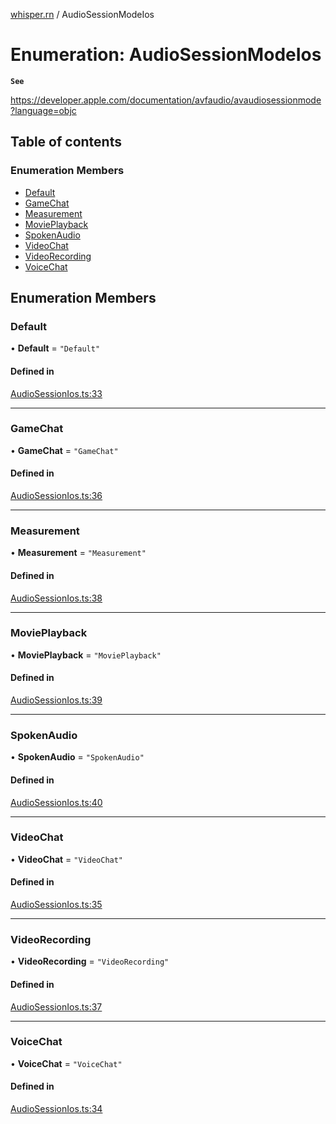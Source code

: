 [whisper.rn](../README.md) / AudioSessionModeIos

# Enumeration: AudioSessionModeIos

**`See`**

https://developer.apple.com/documentation/avfaudio/avaudiosessionmode?language=objc

## Table of contents

### Enumeration Members

- [Default](AudioSessionModeIos.md#default)
- [GameChat](AudioSessionModeIos.md#gamechat)
- [Measurement](AudioSessionModeIos.md#measurement)
- [MoviePlayback](AudioSessionModeIos.md#movieplayback)
- [SpokenAudio](AudioSessionModeIos.md#spokenaudio)
- [VideoChat](AudioSessionModeIos.md#videochat)
- [VideoRecording](AudioSessionModeIos.md#videorecording)
- [VoiceChat](AudioSessionModeIos.md#voicechat)

## Enumeration Members

### Default

• **Default** = ``"Default"``

#### Defined in

[AudioSessionIos.ts:33](https://github.com/Shonn-Li/whisper.rn/blob/a0b4d01/src/AudioSessionIos.ts#L33)

___

### GameChat

• **GameChat** = ``"GameChat"``

#### Defined in

[AudioSessionIos.ts:36](https://github.com/Shonn-Li/whisper.rn/blob/a0b4d01/src/AudioSessionIos.ts#L36)

___

### Measurement

• **Measurement** = ``"Measurement"``

#### Defined in

[AudioSessionIos.ts:38](https://github.com/Shonn-Li/whisper.rn/blob/a0b4d01/src/AudioSessionIos.ts#L38)

___

### MoviePlayback

• **MoviePlayback** = ``"MoviePlayback"``

#### Defined in

[AudioSessionIos.ts:39](https://github.com/Shonn-Li/whisper.rn/blob/a0b4d01/src/AudioSessionIos.ts#L39)

___

### SpokenAudio

• **SpokenAudio** = ``"SpokenAudio"``

#### Defined in

[AudioSessionIos.ts:40](https://github.com/Shonn-Li/whisper.rn/blob/a0b4d01/src/AudioSessionIos.ts#L40)

___

### VideoChat

• **VideoChat** = ``"VideoChat"``

#### Defined in

[AudioSessionIos.ts:35](https://github.com/Shonn-Li/whisper.rn/blob/a0b4d01/src/AudioSessionIos.ts#L35)

___

### VideoRecording

• **VideoRecording** = ``"VideoRecording"``

#### Defined in

[AudioSessionIos.ts:37](https://github.com/Shonn-Li/whisper.rn/blob/a0b4d01/src/AudioSessionIos.ts#L37)

___

### VoiceChat

• **VoiceChat** = ``"VoiceChat"``

#### Defined in

[AudioSessionIos.ts:34](https://github.com/Shonn-Li/whisper.rn/blob/a0b4d01/src/AudioSessionIos.ts#L34)
